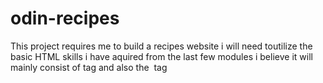 # odin-recipes
This project requires me to build a recipes website
i will need toutilize the basic HTML skills i have aquired from the last few modules
i believe it will mainly consist of <a> tag and also the <img> tag